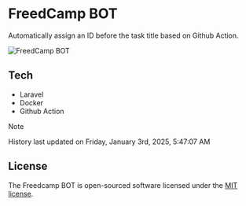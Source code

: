 # FreedCamp BOT

Automatically assign an ID before the task title based on Github Action.

![FreedCamp BOT](https://repository-images.githubusercontent.com/737932867/7d34798b-2680-471c-b089-a78a718d3d6a)

## Tech

- Laravel
- Docker
- Github Action

> [!NOTE]  
> History last updated on Friday, January 3rd, 2025, 5:47:07 AM

## License

The Freedcamp BOT is open-sourced software licensed under the [MIT license](https://opensource.org/licenses/MIT).
